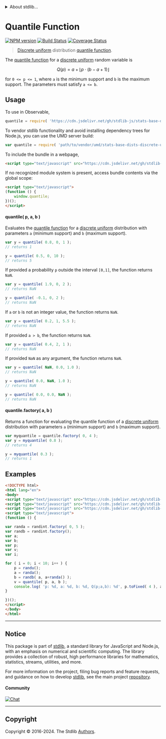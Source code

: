 <!--

@license Apache-2.0

Copyright (c) 2018 The Stdlib Authors.

Licensed under the Apache License, Version 2.0 (the "License");
you may not use this file except in compliance with the License.
You may obtain a copy of the License at

   http://www.apache.org/licenses/LICENSE-2.0

Unless required by applicable law or agreed to in writing, software
distributed under the License is distributed on an "AS IS" BASIS,
WITHOUT WARRANTIES OR CONDITIONS OF ANY KIND, either express or implied.
See the License for the specific language governing permissions and
limitations under the License.

-->


<details>
  <summary>
    About stdlib...
  </summary>
  <p>We believe in a future in which the web is a preferred environment for numerical computation. To help realize this future, we've built stdlib. stdlib is a standard library, with an emphasis on numerical and scientific computation, written in JavaScript (and C) for execution in browsers and in Node.js.</p>
  <p>The library is fully decomposable, being architected in such a way that you can swap out and mix and match APIs and functionality to cater to your exact preferences and use cases.</p>
  <p>When you use stdlib, you can be absolutely certain that you are using the most thorough, rigorous, well-written, studied, documented, tested, measured, and high-quality code out there.</p>
  <p>To join us in bringing numerical computing to the web, get started by checking us out on <a href="https://github.com/stdlib-js/stdlib">GitHub</a>, and please consider <a href="https://opencollective.com/stdlib">financially supporting stdlib</a>. We greatly appreciate your continued support!</p>
</details>

# Quantile Function

[![NPM version][npm-image]][npm-url] [![Build Status][test-image]][test-url] [![Coverage Status][coverage-image]][coverage-url] <!-- [![dependencies][dependencies-image]][dependencies-url] -->

> [Discrete uniform][discrete-uniform-distribution] distribution [quantile function][quantile-function].

<section class="intro">

The [quantile function][quantile-function] for a [discrete uniform][discrete-uniform-distribution] random variable is

<!-- <equation class="equation" label="eq:discrete_uniform_quantile_function" align="center" raw="Q(p) = a + \lfloor p \cdot ( b - a + 1 ) \rfloor" alt="Quantile function for a discrete uniform distribution."> -->

```math
Q(p) = a + \lfloor p \cdot ( b - a + 1 ) \rfloor
```

<!-- <div class="equation" align="center" data-raw-text="Q(p) = a + \lfloor p \cdot ( b - a + 1 ) \rfloor" data-equation="eq:discrete_uniform_quantile_function">
    <img src="https://cdn.jsdelivr.net/gh/stdlib-js/stdlib@591cf9d5c3a0cd3c1ceec961e5c49d73a68374cb/lib/node_modules/@stdlib/stats/base/dists/discrete-uniform/quantile/docs/img/equation_discrete_uniform_quantile_function.svg" alt="Quantile function for a discrete uniform distribution.">
    <br>
</div> -->

<!-- </equation> -->

for `0 <= p <= 1`, where `a` is the minimum support and `b` is the maximum support. The parameters must satisfy `a <= b`.

</section>

<!-- /.intro -->



<section class="usage">

## Usage

To use in Observable,

```javascript
quantile = require( 'https://cdn.jsdelivr.net/gh/stdlib-js/stats-base-dists-discrete-uniform-quantile@v0.2.0-umd/browser.js' )
```

To vendor stdlib functionality and avoid installing dependency trees for Node.js, you can use the UMD server build:

```javascript
var quantile = require( 'path/to/vendor/umd/stats-base-dists-discrete-uniform-quantile/index.js' )
```

To include the bundle in a webpage,

```html
<script type="text/javascript" src="https://cdn.jsdelivr.net/gh/stdlib-js/stats-base-dists-discrete-uniform-quantile@v0.2.0-umd/browser.js"></script>
```

If no recognized module system is present, access bundle contents via the global scope:

```html
<script type="text/javascript">
(function () {
    window.quantile;
})();
</script>
```

#### quantile( p, a, b )

Evaluates the [quantile function][quantile-function] for a [discrete uniform][discrete-uniform-distribution] distribution with parameters `a` (minimum support) and `b` (maximum support).

```javascript
var y = quantile( 0.8, 0, 1 );
// returns 1

y = quantile( 0.5, 0, 10 );
// returns 5
```

If provided a probability `p` outside the interval `[0,1]`, the function returns `NaN`.

```javascript
var y = quantile( 1.9, 0, 2 );
// returns NaN

y = quantile( -0.1, 0, 2 );
// returns NaN
```

If `a` or `b` is not an integer value, the function returns `NaN`.

```javascript
var y = quantile( 0.2, 1, 5.5 );
// returns NaN
```

If provided `a > b`, the function returns `NaN`.

```javascript
var y = quantile( 0.4, 2, 1 );
// returns NaN
```

If provided `NaN` as any argument, the function returns `NaN`.

```javascript
var y = quantile( NaN, 0.0, 1.0 );
// returns NaN

y = quantile( 0.0, NaN, 1.0 );
// returns NaN

y = quantile( 0.0, 0.0, NaN );
// returns NaN
```

#### quantile.factory( a, b )

Returns a function for evaluating the quantile function of a [discrete uniform][discrete-uniform-distribution] distribution with parameters `a` (minimum support) and `b` (maximum support).

```javascript
var myquantile = quantile.factory( 0, 4 );
var y = myquantile( 0.8 );
// returns 4

y = myquantile( 0.3 );
// returns 1
```

</section>

<!-- /.usage -->

<section class="examples">

## Examples

<!-- eslint no-undef: "error" -->

```html
<!DOCTYPE html>
<html lang="en">
<body>
<script type="text/javascript" src="https://cdn.jsdelivr.net/gh/stdlib-js/random-base-discrete-uniform@umd/browser.js"></script>
<script type="text/javascript" src="https://cdn.jsdelivr.net/gh/stdlib-js/random-base-randu@umd/browser.js"></script>
<script type="text/javascript" src="https://cdn.jsdelivr.net/gh/stdlib-js/stats-base-dists-discrete-uniform-quantile@v0.2.0-umd/browser.js"></script>
<script type="text/javascript">
(function () {

var randa = randint.factory( 0, 5 );
var randb = randint.factory();
var a;
var b;
var p;
var v;
var i;

for ( i = 0; i < 10; i++ ) {
    p = randu();
    a = randa();
    b = randb( a, a+randa() );
    v = quantile( p, a, b );
    console.log( 'p: %d, a: %d, b: %d, Q(p;a,b): %d', p.toFixed( 4 ), a.toFixed( 4 ), b.toFixed( 4 ), v.toFixed( 4 ) );
}

})();
</script>
</body>
</html>
```

</section>

<!-- /.examples -->

<!-- Section for related `stdlib` packages. Do not manually edit this section, as it is automatically populated. -->

<section class="related">

</section>

<!-- /.related -->

<!-- Section for all links. Make sure to keep an empty line after the `section` element and another before the `/section` close. -->


<section class="main-repo" >

* * *

## Notice

This package is part of [stdlib][stdlib], a standard library for JavaScript and Node.js, with an emphasis on numerical and scientific computing. The library provides a collection of robust, high performance libraries for mathematics, statistics, streams, utilities, and more.

For more information on the project, filing bug reports and feature requests, and guidance on how to develop [stdlib][stdlib], see the main project [repository][stdlib].

#### Community

[![Chat][chat-image]][chat-url]

---

## Copyright

Copyright &copy; 2016-2024. The Stdlib [Authors][stdlib-authors].

</section>

<!-- /.stdlib -->

<!-- Section for all links. Make sure to keep an empty line after the `section` element and another before the `/section` close. -->

<section class="links">

[npm-image]: http://img.shields.io/npm/v/@stdlib/stats-base-dists-discrete-uniform-quantile.svg
[npm-url]: https://npmjs.org/package/@stdlib/stats-base-dists-discrete-uniform-quantile

[test-image]: https://github.com/stdlib-js/stats-base-dists-discrete-uniform-quantile/actions/workflows/test.yml/badge.svg?branch=v0.2.0
[test-url]: https://github.com/stdlib-js/stats-base-dists-discrete-uniform-quantile/actions/workflows/test.yml?query=branch:v0.2.0

[coverage-image]: https://img.shields.io/codecov/c/github/stdlib-js/stats-base-dists-discrete-uniform-quantile/main.svg
[coverage-url]: https://codecov.io/github/stdlib-js/stats-base-dists-discrete-uniform-quantile?branch=v0.2.0

<!--

[dependencies-image]: https://img.shields.io/david/stdlib-js/stats-base-dists-discrete-uniform-quantile.svg
[dependencies-url]: https://david-dm.org/stdlib-js/stats-base-dists-discrete-uniform-quantile/main

-->

[chat-image]: https://img.shields.io/gitter/room/stdlib-js/stdlib.svg
[chat-url]: https://app.gitter.im/#/room/#stdlib-js_stdlib:gitter.im

[stdlib]: https://github.com/stdlib-js/stdlib

[stdlib-authors]: https://github.com/stdlib-js/stdlib/graphs/contributors

[umd]: https://github.com/umdjs/umd
[es-module]: https://developer.mozilla.org/en-US/docs/Web/JavaScript/Guide/Modules

[deno-url]: https://github.com/stdlib-js/stats-base-dists-discrete-uniform-quantile/tree/deno
[deno-readme]: https://github.com/stdlib-js/stats-base-dists-discrete-uniform-quantile/blob/deno/README.md
[umd-url]: https://github.com/stdlib-js/stats-base-dists-discrete-uniform-quantile/tree/umd
[umd-readme]: https://github.com/stdlib-js/stats-base-dists-discrete-uniform-quantile/blob/umd/README.md
[esm-url]: https://github.com/stdlib-js/stats-base-dists-discrete-uniform-quantile/tree/esm
[esm-readme]: https://github.com/stdlib-js/stats-base-dists-discrete-uniform-quantile/blob/esm/README.md
[branches-url]: https://github.com/stdlib-js/stats-base-dists-discrete-uniform-quantile/blob/main/branches.md

[discrete-uniform-distribution]: https://en.wikipedia.org/wiki/Discrete_uniform_distribution

[quantile-function]: https://en.wikipedia.org/wiki/Quantile_function

</section>

<!-- /.links -->
